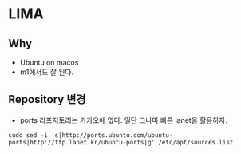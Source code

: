# LIMA 

## Why 

- Ubuntu on macos 
- m1에서도 잘 된다. 

## Repository 변경 

- ports 리포지토리는 카카오에 없다. 일단 그나마 빠른 lanet을 활용하자. 

`sudo sed -i 's|http://ports.ubuntu.com/ubuntu-ports|http://ftp.lanet.kr/ubuntu-ports|g' /etc/apt/sources.list`

